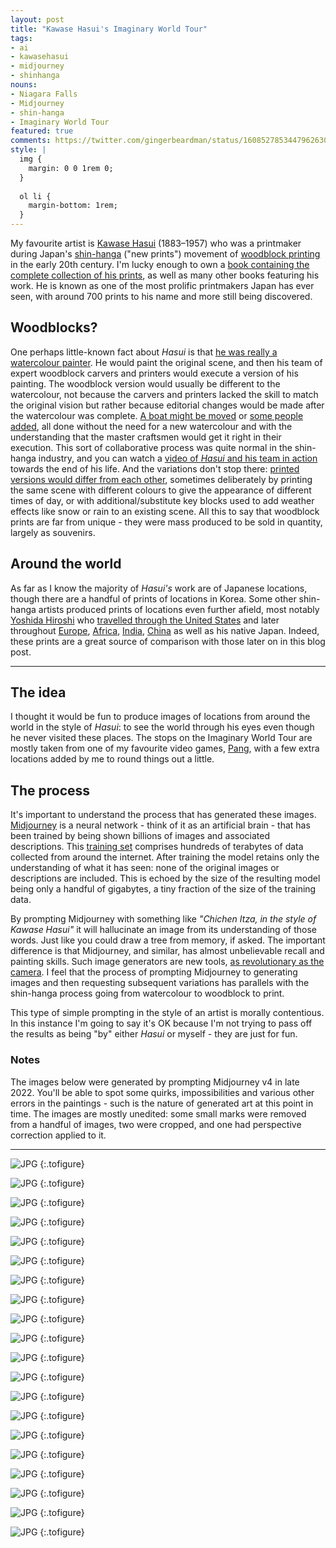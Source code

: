 ```yaml
---
layout: post
title: "Kawase Hasui's Imaginary World Tour"
tags:
- ai
- kawasehasui
- midjourney
- shinhanga
nouns:
- Niagara Falls
- Midjourney
- shin-hanga
- Imaginary World Tour
featured: true
comments: https://twitter.com/gingerbeardman/status/1608527853447962630
style: |
  img {
    margin: 0 0 1rem 0;
  }
  
  ol li {
    margin-bottom: 1rem;
  }
---
```


My favourite artist is [Kawase Hasui](https://en.wikipedia.org/wiki/Hasui_Kawase) (1883–1957) who was a printmaker during Japan's [shin-hanga](https://en.wikipedia.org/wiki/Shin-hanga) ("new prints") movement of [woodblock printing](https://en.wikipedia.org/wiki/Woodblock_printing_in_Japan) in the early 20th century. I'm lucky enough to own a [book containing the complete collection of his prints](https://brill.com/display/title/13321?rskey=leTfwY&result=4), as well as many other books featuring his work. He is known as one of the most prolific printmakers Japan has ever seen, with around 700 prints to his name and more still being discovered.

## Woodblocks?

One perhaps little-known fact about *Hasui* is that [he was really a watercolour painter](http://shinhanga.net/hasuiwc.htm). He would paint the original scene, and then his team of expert woodblock carvers and printers would execute a version of his painting. The woodblock version would usually be different to the watercolour, not because the carvers and printers lacked the skill to match the original vision but rather because editorial changes would be made after the watercolour was complete. [A boat might be moved](http://shinhanga.net/ARThasui/wc/WCushibori.html) or [some people added](http://shinhanga.net/ARThasui/wc/WCsekiyado.html), all done without the need for a new watercolour and with the understanding that the master craftsmen would get it right in their execution. This sort of collaborative process was quite normal in the shin-hanga industry, and you can watch a [video of *Hasui* and his team in action](https://www.youtube.com/watch?v=BQmF3HHyWwI) towards the end of his life. And the variations don't stop there: [printed versions would differ from each other](http://shinhanga.net/hasuiwc.htm#4), sometimes deliberately by printing the same scene with different colours to give the appearance of different times of day, or with additional/substitute key blocks used to add weather effects like snow or rain to an existing scene. All this to say that woodblock prints are far from unique - they were mass produced to be sold in quantity, largely as souvenirs.

## Around the world

As far as I know the majority of *Hasui's* work are of Japanese locations, though there are a handful of prints of locations in Korea. Some other shin-hanga artists produced prints of locations even further afield, most notably [Yoshida Hiroshi](https://en.wikipedia.org/wiki/Hiroshi_Yoshida) who [travelled through the United States](https://www.scholten-japanese-art.com/printsH/811) and later throughout [Europe](https://www.artelino.com/articles/hiroshi_yoshida_europe.asp), [Africa](https://www.scholten-japanese-art.com/printsH/1055), [India](https://mogulesque.com/art/hiroshi-yoshida-india-pakistan-prints/), [China](https://commons.wikimedia.org/wiki/File:Yoshida_Hiroshi_-_Sochu_China.jpg) as well as his native Japan. Indeed, these prints are a great source of comparison with those later on in this blog post.

----

## The idea

I thought it would be fun to produce images of locations from around the world in the style of *Hasui*: to see the world through his eyes even though he never visited these places. The stops on the Imaginary World Tour are mostly taken from one of my favourite video games, [Pang](https://www.gingerbeardman.com/archive/pang/places.htm), with a few extra locations added by me to round things out a little.

## The process

It's important to understand the process that has generated these images. [Midjourney](https://en.wikipedia.org/wiki/Midjourney) is a neural network - think of it as an artificial brain - that has been trained by being shown billions of images and associated descriptions. This [training set](https://www.laion.ai) comprises hundreds of terabytes of data collected from around the internet. After training the model retains only the understanding of what it has seen: none of the original images or descriptions are included. This is echoed by the size of the resulting model being only a handful of gigabytes, a tiny fraction of the size of the training data. 

By prompting Midjourney with something like *"Chichen Itza, in the style of Kawase Hasui"* it will hallucinate an image from its understanding of those words. Just like you could draw a tree from memory, if asked. The important difference is that Midjourney, and similar, has almost unbelievable recall and painting skills. Such image generators are new tools, [as revolutionary as the camera](https://aestheticsforbirds.com/2022/11/02/ai-art-is-art/). I feel that the process of prompting Midjourney to generating images and then requesting subsequent variations has parallels with the shin-hanga process going from watercolour to woodblock to print.

This type of simple prompting in the style of an artist is morally contentious. In this instance I'm going to say it's OK because I'm not trying to pass off the results as being "by" either *Hasui* or myself - they are just for fun.

### Notes

The images below were generated by prompting Midjourney v4 in late 2022. You'll be able to spot some quirks, impossibilities and various other errors in the paintings - such is the nature of generated art at this point in time. The images are mostly unedited: some small marks were removed from a handful of images, two were cropped, and one had perspective correction applied to it.

----

![JPG](/images/posts/hasui-world-tour-01-japan-mt-fuji.jpg "Mount Fuji, Japan")
{:.tofigure}

![JPG](/images/posts/hasui-world-tour-02-china-great-wall.jpg "Great Wall, China")
{:.tofigure}

![JPG](/images/posts/hasui-world-tour-03-china-guilin.jpg "Guillin, China")
{:.tofigure}

![JPG](/images/posts/hasui-world-tour-04-thailand-wat-phra-kaew.jpg "Wat Phra Kaew, Thailand")
{:.tofigure}

![JPG](/images/posts/hasui-world-tour-05-cambodia-angkor-wat.jpg "Angkor Wat, Cambodia")
{:.tofigure}

![JPG](/images/posts/hasui-world-tour-06-australia-ayers-rock.jpg "Uluru, Australia")
{:.tofigure}

![JPG](/images/posts/hasui-world-tour-07-india-taj-mahal.jpg "Taj Mahal, India")
{:.tofigure}

![JPG](/images/posts/hasui-world-tour-08-russia-st-isaacs-cathedral.jpg "Saint Isaac's Cathedral, Russia")
{:.tofigure}

![JPG](/images/posts/hasui-world-tour-09-france-arc-de-triomphe.jpg "Arc de Triomphe, France")
{:.tofigure}

![JPG](/images/posts/hasui-world-tour-10-uk-houses-of-parliament.jpg "Houses of Parliament, United Kingdom")
{:.tofigure}

![JPG](/images/posts/hasui-world-tour-11-spain-sagrada-familia.jpg "Sagrada Família, Spain")
{:.tofigure}

![JPG](/images/posts/hasui-world-tour-12-italy-mount-vesuvius.jpg "Mount Vesuvius, Italy")
{:.tofigure}

![JPG](/images/posts/hasui-world-tour-13-greece-parthenon-acropolis.jpg "Parthenon on the Acropolis, Greece")
{:.tofigure}

![JPG](/images/posts/hasui-world-tour-14-egypt-giza-plateau.jpg "Giza Plateau, Egypt")
{:.tofigure}

![JPG](/images/posts/hasui-world-tour-15-tanzania-mount-kilimanjaro.jpg "Mount Kilimanjaro, Tanzania")
{:.tofigure}

![JPG](/images/posts/hasui-world-tour-16-usa-statue-of-liberty.jpg "Statue of Liberty, USA")
{:.tofigure}

![JPG](/images/posts/hasui-world-tour-17-mexico-chichen-itza.jpg "Chichén Itzá, Mexico")
{:.tofigure}

![JPG](/images/posts/hasui-world-tour-18-brazil-cristo-redentor.jpg "Cristo Redentor, Brazil")
{:.tofigure}

![JPG](/images/posts/hasui-world-tour-19-antarctica-aurora-australis.jpg "Aurora Australis, Antarctica")
{:.tofigure}

![JPG](/images/posts/hasui-world-tour-20-easter-island-space-moai.jpg "Moai, Easter Island")
{:.tofigure}
